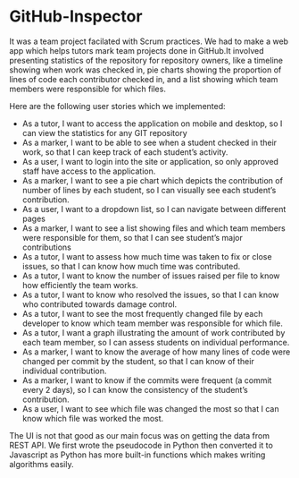 # GitHub-Inspector
It was a team project facilated with Scrum practices. We had to make a web app which helps tutors mark team projects done in GitHub.It 
involved presenting statistics of the repository for repository owners, like a timeline showing when work was checked in, pie charts
showing the proportion of lines of code each contributor checked in, and a list showing which team members were responsible for which files.


Here are the following user stories which we implemented:

- As a tutor, I want to access the application on mobile and desktop, so I can view the statistics for any GIT repository
- As a marker, I want to be able to see when a student checked in their work, so that I can keep track of each student’s activity.
- As a user, I want to login into the site or application, so only approved staff have access to the application.  
- As a marker, I want to see a pie chart which depicts the contribution of number of lines by each student, so I can visually see each student’s contribution.
- As a user, I want to a dropdown list, so I can navigate between different pages 
- As a marker, I want to see a list showing files and which team members were responsible for them, so that I can see student’s major contributions
- As a tutor, I want to assess how much time was taken to fix or close issues, so that I can know how much time was contributed.
- As a tutor, I want to know the number of issues raised per file to know how efficiently the team works.
- As a tutor, I want to know who resolved the issues, so that I can know who contributed towards damage control.
- As a tutor, I want to see the most frequently changed file by each developer to know which team member was responsible for which file.
- As a tutor, I want a graph illustrating the amount of work contributed by each team member, so I can assess students on individual performance. 
- As a marker, I want to know the average of how many lines of code were changed per commit by the student, so that I can know of their individual contribution.
- As a marker, I want to know if the commits were frequent (a commit every 2 days), so I can know the consistency of the student’s contribution.
- As a user, I want to see which file was changed the most so that I can know which file was worked the most.

The UI is not that good as our main focus was on getting the data from REST API. We first wrote the pseudocode in Python then converted it to Javascript as Python has more built-in functions which makes writing algorithms easily.


